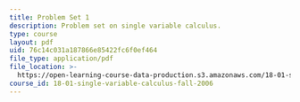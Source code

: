 ```yaml
---
title: Problem Set 1
description: Problem set on single variable calculus.
type: course
layout: pdf
uid: 76c14c031a187866e85422fc6f0ef464
file_type: application/pdf
file_location: >-
  https://open-learning-course-data-production.s3.amazonaws.com/18-01-single-variable-calculus-fall-2006/76c14c031a187866e85422fc6f0ef464_ps1.pdf
course_id: 18-01-single-variable-calculus-fall-2006
---
```

